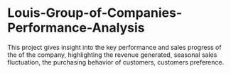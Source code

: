 # Louis-Group-of-Companies-Performance-Analysis
This project gives insight into the key performance and sales progress of the of the company, highlighting the revenue generated, seasonal sales fluctuation, the purchasing behavior of customers, customers preference.
